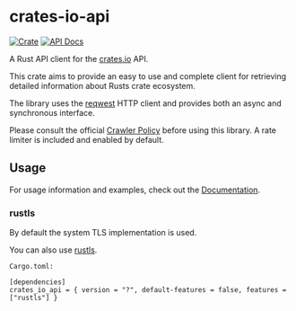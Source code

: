 # crates-io-api

[![Crate][cratesioimg]][cratesio]
[![API Docs][docsrsimg]][docsrs]

[cratesio]: https://crates.io/crates/crates_io_api
[cratesioimg]: https://img.shields.io/crates/v/crates_io_api.svg
[docsrs]: https://docs.rs/crates_io_api
[docsrsimg]: https://img.shields.io/badge/current-docs-brightgreen.svg
[crawlerpolicy]: https://crates.io/policies#crawlers
[reqwest]: https://github.com/seanmonstar/reqwest

A Rust API client for the [crates.io](https://crates.io) API.

This crate aims to provide an easy to use and complete client for retrieving
detailed information about Rusts crate ecosystem.

The library uses the [reqwest][reqwest] HTTP client and provides both an async
and synchronous interface.

Please consult the official [Crawler Policy][crawlerpolicy] before using this
library. 
A rate limiter is included and enabled by default.

## Usage

For usage information and examples, check out the [Documentation][docsrs].

### rustls

By default the system TLS implementation is used.

You can also use [rustls](https://github.com/rustls/rustls).

`Cargo.toml:`
```
[dependencies]
crates_io_api = { version = "?", default-features = false, features = ["rustls"] }
```

